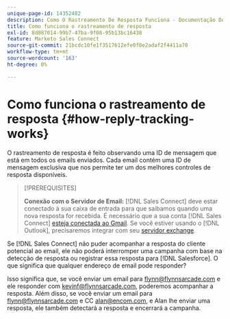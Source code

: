 ```yaml
---
unique-page-id: 14352482
description: Como O Rastreamento De Resposta Funciona - Documentação Do Marketo - Documentação Do Produto
title: Como funciona o rastreamento de resposta
exl-id: 8d087014-99b7-47ba-9f08-95b13bc16438
feature: Marketo Sales Connect
source-git-commit: 21bcdc10fe1f3517612efe0f8e2adaf2f4411a70
workflow-type: tm+mt
source-wordcount: '163'
ht-degree: 0%

---
```


# Como funciona o rastreamento de resposta {#how-reply-tracking-works}

O rastreamento de resposta é feito observando uma ID de mensagem que está em todos os emails enviados. Cada email contém uma ID de mensagem exclusiva que nos permite ter um dos melhores controles de resposta disponíveis.

>[!PREREQUISITES]
>
>**Conexão com o Servidor de Email:** [!DNL Sales Connect] deve estar conectado à sua caixa de entrada para que saibamos quando uma nova resposta for recebida. É necessário que a sua conta [!DNL Sales Connect] [esteja conectada ao Gmail](/help/marketo/product-docs/marketo-sales-connect/email-plugins/gmail/email-connection-for-gmail-users.md). Se você estiver usando o [!DNL Outlook], precisaremos integrar com seu [servidor exchange](https://toutapp.com/next#settings/exchange_settings).

Se [!DNL Sales Connect] não puder acompanhar a resposta do cliente potencial ao email, ele não poderá interromper uma campanha com base na detecção de resposta ou registrar essa resposta para [!DNL Salesforce].  O que significa que qualquer endereço de email pode responder?

Isso significa que, se você enviar um email para <flynn@flynnsarcade.com> e ele responder com <kevinf@flynnsarcade.com>, poderemos acompanhar a resposta. Além disso, se você enviar um email para <flynn@flynnsarcade.com> e CC <alan@encom.com>, e Alan lhe enviar uma resposta, ele também detectará a resposta e encerrará a campanha.
